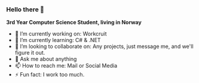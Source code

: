 ### Hello there 👋

**3rd Year Computer Science Student, living in Norway**

- 🔭 I’m currently working on: Workcruit
- 🌱 I’m currently learning: C# & .NET
- 👯 I’m looking to collaborate on: Any projects, just message me, and we'll figure it out.
- 💬 Ask me about anything
- 📫 How to reach me: Mail or Social Media
- ⚡ Fun fact: I work too much.
